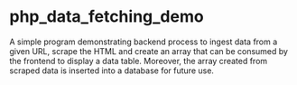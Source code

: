 # php_data_fetching_demo

A simple program demonstrating backend process to ingest data from a given URL, scrape the HTML and create an array that can be consumed by the frontend to display a data table. Moreover, the array created from scraped data is inserted into a database for future use.
